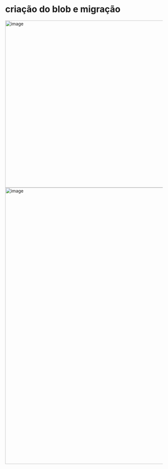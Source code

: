 # criação do blob e migração
<img width="1911" height="533" alt="image" src="https://github.com/user-attachments/assets/751e030c-1601-4be3-a9e3-d8640a5aedd5" />

<img width="1919" height="882" alt="image" src="https://github.com/user-attachments/assets/b41d8f1a-88c5-474c-843d-b611fc7f50e0" />

